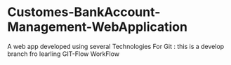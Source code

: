 # Customes-BankAccount-Management-WebApplication
A web app developed using several Technologies
For Git : this is a develop branch fro learling GIT-Flow WorkFlow
